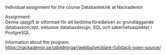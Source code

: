 Individual assignment for the course Databasteknik at Nackademin

Assignment:  
Denna uppgift är utformad för att bedöma förståelsen av grundläggande databaskoncept, inklusive databasdesign, SQL och säkerhetsaspekter i PostgreSQL.

Information about the program:  
https://nackademin.se/utbildningar/webbutvecklare-fullstack-open-source/
